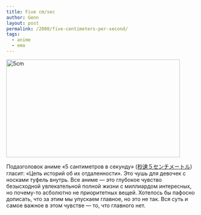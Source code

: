 ```yaml
---
title: Five cm/sec
author: Genn
layout: post
permalink: /2008/five-centimeters-per-second/
tags:
  - anime
  - emo
---
```

<img src="http://mega.genn.org/=^_^=/uploads/2008/11/5cm.jpg" alt="5cm" width="460" height="259" />

Подазголовок аниме «5 сантиметров в секунду» ([秒速５センチメートル][1]) гласит: «Цепь историй об их отдаленности». Это чушь для девочек с носками туфель внутрь. Все аниме — это глубокое чувство безысходной увлекательной полной жизни с миллиардом интересных, но почему-то асболютно не приоритетных вещей. Хотелось бы пафосно дописать, что за этим мы упускаем главное, но это не так. Вся суть и самое важное в этом чувстве — то, что главного нет.

 [1]: http://5cm.yahoo.co.jp/